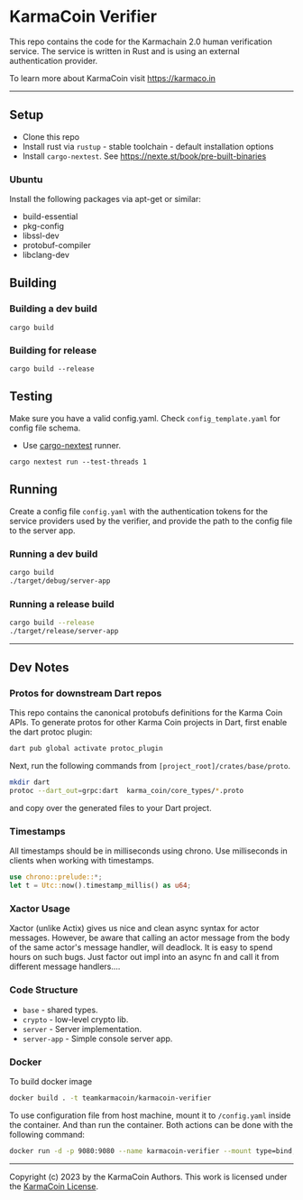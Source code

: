 # KarmaCoin Verifier

This repo contains the code for the Karmachain 2.0 human verification service. The service is written in Rust and is using an external authentication provider.

To learn more about KarmaCoin visit https://karmaco.in

---

## Setup
- Clone this repo
- Install rust via `rustup` - stable toolchain - default installation options
- Install `cargo-nextest`. See https://nexte.st/book/pre-built-binaries 


### Ubuntu
Install the following packages via apt-get or similar:
- build-essential
- pkg-config
- libssl-dev
- protobuf-compiler
- libclang-dev
 

## Building

### Building a dev build
```cargo build```

### Building for release
```cargo build --release```

## Testing
Make sure you have a valid config.yaml. 
Check `config_template.yaml` for config file schema.

- Use [cargo-nextest](https://nexte.st/) runner.


```cargo nextest run --test-threads 1```

## Running

Create a config file `config.yaml` with the authentication tokens for the service providers used by the verifier, and provide the path to the config file to the server app.

### Running a dev build
```bash
cargo build
./target/debug/server-app
```

### Running a release build

```bash
cargo build --release
./target/release/server-app
```
---

## Dev Notes

### Protos for downstream Dart repos
This repo contains the canonical protobufs definitions for the Karma Coin APIs. To generate protos for other Karma Coin projects in Dart, first enable the dart protoc plugin:

```bash
dart pub global activate protoc_plugin
```
Next, run the following commands from `[project_root]/crates/base/proto`.

```bash
mkdir dart
protoc --dart_out=grpc:dart  karma_coin/core_types/*.proto
```

and copy over the generated files to your Dart project.

### Timestamps
All timestamps should be in milliseconds using chrono. Use milliseconds in clients when working with timestamps.

```rust
use chrono::prelude::*;
let t = Utc::now().timestamp_millis() as u64;
```

### Xactor Usage 
Xactor (unlike Actix) gives us nice and clean async syntax for actor messages. However, be aware that calling an actor message from the body of the same actor's message handler, will deadlock. It is easy to spend hours on such bugs. Just factor out impl into an async fn and call it from different message handlers....

### Code Structure
- `base` - shared types.
- `crypto` - low-level crypto lib.
- `server` - Server implementation.
- `server-app` - Simple console server app.

### Docker 
To build docker image

```bash
docker build . -t teamkarmacoin/karmacoin-verifier
```

To use configuration file from host machine, mount it to `/config.yaml` inside the container. And than run the container. Both actions can be done with the following command:

```bash
docker run -d -p 9080:9080 --name karmacoin-verifier --mount type=bind,source="$(pwd)"/config.yaml,target=/config.yaml teamkarmacoin/karmacoin-verifier
```

---

Copyright (c) 2023 by the KarmaCoin Authors. This work is licensed under the [KarmaCoin License](https://github.com/karma-coin/.github/blob/main/LICENSE).




